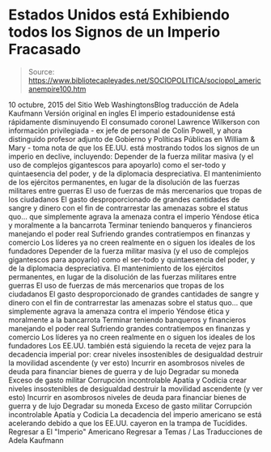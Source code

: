 # Estados Unidos está Exhibiendo todos los Signos de un Imperio Fracasado

> Source: https://www.bibliotecapleyades.net/SOCIOPOLITICA/sociopol_americanempire100.htm

10 octubre, 2015
del Sitio Web WashingtonsBlog
traducción de Adela Kaufmann Versión original en ingles
El imperio estadounidense está rápidamente disminuyendo
El consumado coronel Lawrence Wilkerson con información privilegiada - ex jefe de personal de Colin Powell, y ahora distinguido profesor adjunto de Gobierno y Políticas Públicas en William & Mary - toma nota de que los EE.UU. está mostrando todos los signos de un imperio en declive, incluyendo:
Depender de la fuerza militar masiva (y el uso de complejos gigantescos para apoyarlo) como el ser-todo y quintaesencia del poder, y de la diplomacia despreciativa. El mantenimiento de los ejércitos permanentes, en lugar de la disolución de las fuerzas militares entre guerras El uso de fuerzas de más mercenarios que tropas de los ciudadanos El gasto desproporcionado de grandes cantidades de sangre y dinero con el fin de contrarrestar las amenazas sobre el status quo... que simplemente agrava la amenaza contra el imperio Yéndose ética y moralmente a la bancarrota Terminar teniendo banqueros y financieros manejando el poder real Sufriendo grandes contratiempos en finanzas y comercio Los líderes ya no creen realmente en o siguen los ideales de los fundadores
Depender de la fuerza militar masiva (y el uso de complejos gigantescos para apoyarlo) como el ser-todo y quintaesencia del poder, y de la diplomacia despreciativa.
El mantenimiento de los ejércitos permanentes, en lugar de la disolución de las fuerzas militares entre guerras
El uso de fuerzas de más mercenarios que tropas de los ciudadanos
El gasto desproporcionado de grandes cantidades de sangre y dinero con el fin de contrarrestar las amenazas sobre el status quo... que simplemente agrava la amenaza contra el imperio
Yéndose ética y moralmente a la bancarrota
Terminar teniendo banqueros y financieros manejando el poder real
Sufriendo grandes contratiempos en finanzas y comercio
Los líderes ya no creen realmente en o siguen los ideales de los fundadores
Los EE.UU. también está siguiendo la receta de vejez para la decadencia imperial por:
crear niveles insostenibles de desigualdad destruir la movilidad ascendente (y ver esto) Incurrir en asombrosos niveles de deuda para financiar bienes de guerra y de lujo Degradar su moneda Exceso de gasto militar Corrupción incontrolable Apatía y Codicia
crear niveles insostenibles de desigualdad
destruir la movilidad ascendente (y ver esto)
Incurrir en asombrosos niveles de deuda para financiar bienes de guerra y de lujo
Degradar su moneda
Exceso de gasto militar
Corrupción incontrolable
Apatía y Codicia
La decadencia del imperio americano se está acelerando debido a que los EE.UU. cayeron en la trampa de Tucídides.
Regresar a El "Imperio" Americano
Regresar a Temas / Las Traducciones de Adela Kaufmann
